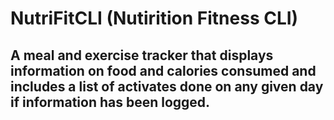 # NutriFitCLI (Nutirition Fitness CLI)
## A meal and exercise tracker that displays information on food and calories consumed and includes a list of activates done on any given day if information has been logged.

